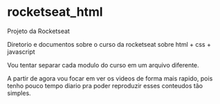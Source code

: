 # rocketseat_html
Projeto da Rocketseat


Diretorio e documentos sobre o curso da rocketseat sobre html + css + javascript 


Vou tentar separar cada modulo do curso em um arquivo diferente. 

A partir de agora vou focar em ver os videos de forma mais rapido, pois tenho pouco tempo diario pra poder reproduzir esses conteudos tão simples. 
